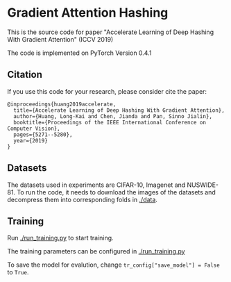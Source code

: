 # Gradient Attention Hashing

This is the source code for paper "Accelerate Learning of Deep Hashing With Gradient Attention" (ICCV 2019)

The code is implemented on PyTorch Version 0.4.1

## Citation
If you use this code for your research, please consider cite the paper:

    
    @inproceedings{huang2019accelerate,
      title={Accelerate Learning of Deep Hashing With Gradient Attention},
      author={Huang, Long-Kai and Chen, Jianda and Pan, Sinno Jialin},
      booktitle={Proceedings of the IEEE International Conference on Computer Vision},
      pages={5271--5280},
      year={2019}
    }
    
      
## Datasets

The datasets used in experiments are CIFAR-10, Imagenet and NUSWIDE-81. 
To run the code, it needs to download the images of the datasets and decompress them into corresponding folds in [./data](/data).

## Training

Run [./run_training.py](/run_training.py) to start training.

The training parameters can be configured in [./run_training.py](/run_training.py) 

To save the model for evalution, change  `tr_config["save_model"] = False` to `True`.


